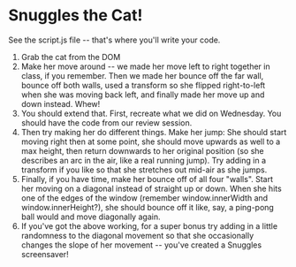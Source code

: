 # Snuggles the Cat!

See the script.js file -- that's where you'll write your code.

1. Grab the cat from the DOM
1. Make her move around -- we made her move left to right together in class, if you remember. Then we made her bounce off the far wall, bounce off both walls, used a transform so she flipped right-to-left when she was moving back left, and finally made her move up and down instead. Whew!
1. You should extend that. First, recreate what we did on Wednesday. You should have the code from our review session.
1. Then try making her do different things. Make her jump: She should start moving right then at some point, she should move upwards as well to a max height, then return downwards to her original position (so she describes an arc in the air, like a real running jump). Try adding in a transform if you like so that she stretches out mid-air as she jumps.
1. Finally, if you have time, make her bounce off of all four "walls". Start her moving on a diagonal instead of straight up or down. When she hits one of the edges of the window (remember window.innerWidth and window.innerHeight?), she should bounce off it like, say, a ping-pong ball would and move diagonally again.
1. If you've got the above working, for a super bonus try adding in a little randomness to the diagonal movement so that she occasionally changes the slope of her movement -- you've created a Snuggles screensaver!
